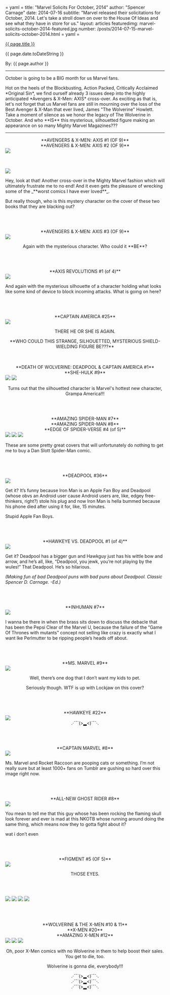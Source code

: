 = yaml =
title: "Marvel Solicits For October, 2014"
author: "Spencer Carnage"
date: 2014-07-16
subtitle: "Marvel released their solicitations for October, 2014. Let's take a stroll down on over to the House Of Ideas and see what they have in store for us."
layout: articles
featuredimg: marvel-solicits-october-2014-featured.jpg
number: /posts/2014-07-15-marvel-solicits-october-2014.html
= yaml =

<a href="{{ page.url }}" class='postTitleLink'><p class='postTitle'>{{ page.title }}</p></a>
<p class='postPublished'>{{ page.date.toDateString }}</p>
<p class='postAuthor'>By: {{ page.author }}</p>
<hr>
<p>October is going to be a BIG month for us Marvel fans. 

<p>Hot on the heels of the Blockbusting, Action Packed, Critically Acclaimed *Original Sin*, we find ourself already 3 issues deep into the highly anticipated *Avengers & X-Men: AXIS* cross-over. As exciting as that is, let's not forget that us Marvel fans are still in mourning over the loss of the Best Avenger & X-Man that ever lived, James "The Wolverine" Howlett. Take a moment of silence as we honor the legacy of The Wolverine in October. And who **IS** this mysterious, silhouetted figure making an appearance on so many Mighty Marvel Magazines???

<hr>

<div style="text-align:center">
  **AVENGERS & X-MEN: AXIS #1 (OF 9)**<br>
  **AVENGERS & X-MEN: AXIS #2 (OF 9)**
</div>

<img src="/images/forPosts/marvel-solicits-october-2014-axis1.jpg" class="center-img">

<br><br>
<img src="/images/forPosts/marvel-solicits-october-2014-axis2.jpg" class="center-img">

<p>Hey, look at that! Another cross-over in the Mighty Marvel fashion which will ultimately frustrate me to no end! And it even gets the pleasure of wrecking some of the _**worst comics I have ever loved**_. 

<p>But really though, who is this mystery character on the cover of these two books that they are blacking out?

<br><br>

<div style="text-align:center">
**AVENGERS & X-MEN: AXIS #3 (OF 9)**
</div>

<img src="/images/forPosts/marvel-solicits-october-2014-axis3.jpg" class="center-img">

<div style="text-align:center">
<p>Again with the mysterious character. Who could it **BE**?</p>
</div>

<br><br>

<div style="text-align:center">
**AXIS REVOLUTIONS #1 (of 4)**
</div>

<img src="/images/forPosts/marvel-solicits-october-2014-axisrevolutions1.jpg" class="center-img">

<p>And again with the mysterious silhouette of a character holding what looks like some kind of device to block incoming attacks. What is going on here?</p>

<br><br>

<div style="text-align:center">
**CAPTAIN AMERICA #25**
</div>

<img src="/images/forPosts/marvel-solicits-october-2014-captainamerica25.jpg" class="center-img">

<div style="text-align:center">
  <p>THERE HE OR SHE IS AGAIN.  </p>

  <p>**WHO COULD THIS STRANGE, SILHOUETTED, MYSTERIOUS SHIELD-WIELDING FIGURE BE???** </p>
</div>
<br><br>

<div style="text-align:center">
  **DEATH OF WOLVERINE: DEADPOOL & CAPTAIN AMERICA #1**<br>
  **SHE-HULK #9**
</div>

<img src="/images/forPosts/marvel-solicits-october-2014-deadpoolcap1.jpg" class="center-img">

<img src="/images/forPosts/marvel-solicits-october-2014-shehulk9.jpg" class="center-img">

<div style="text-align:center">
  <p>Turns out that the silhouetted character is Marvel's hottest new character, Grampa America!!! </p>
</div>

<br><br>

<div style="text-align:center">
  **AMAZING SPIDER-MAN #7**<br>
  **AMAZING SPIDER-MAN #8**<br>
  **EDGE OF SPIDER-VERSE #4 (of 5)**
</div>

<img src="/images/forPosts/marvel-solicits-october-2014-amazingspiderman7.jpg" class="center-img">

<img src="/images/forPosts/marvel-solicits-october-2014-amazingspiderman8.jpg" class="center-img">

<img src="/images/forPosts/marvel-solicits-october-2014-edgeofspiderverse1.jpg" class="center-img">

These are some pretty great covers that will unfortunately do nothing to get me to buy a Dan Slott Spider-Man comic.

<br><br>

<div style="text-align:center">
**DEADPOOL #36**
</div>

<img src="/images/forPosts/marvel-solicits-october-2014-deadpool36.jpg" class="center-img">

Get it? It’s funny because Iron Man is an Apple Fan Boy and Deadpool (whose obvs an Android user cause Android users are, like, edgey free-thinkers, right?) stole his plug and now Iron Man is hella bummed because his phone died after using it for, like, 15 minutes.

Stupid Apple Fan Boys.

<br><br>

<div style="text-align:center">
**HAWKEYE VS. DEADPOOL #1 (of 4)**
</div>

<img src="/images/forPosts/marvel-solicits-october-2014-deadpoolvshawkeye1.jpg" class="center-img">

Get it? Deadpool has a bigger gun and Hawkguy just has his wittle bow and arrow, and he’s all, like, “Deadpool, you jewk, you’re not playing by the wules!” That Deadpool. He’s so hilarious.

*(Making fun of bad Deadpool puns with bad puns about Deadpool. Classic Spencer D. Carnage. -Ed.)*

<br><br>

<div style="text-align:center">
**INHUMAN #7**
</div>

<img src="/images/forPosts/marvel-solicits-october-2014-inhuman7.jpg" class="center-img">

I wanna be there in when the brass sits down to discuss the debacle that has been the Pepsi Clear of the Marvel U, because the failure of the “Game Of Thrones with mutants” concept not selling like crazy is exactly what I want Ike Perlmutter to be ripping people’s heads off about. 

<br><br>

<div style="text-align:center">
**MS. MARVEL #9**
</div>

<img src="/images/forPosts/marvel-solicits-october-2014-msmarvel9.jpg" class="center-img">

<div style="text-align:center">
<p>Well, there’s one dog that I don’t want my kids to pet. </p>

<p>Seriously though. WTF is up with Lockjaw on this cover?</p>
</div>

<br><br>

<div style="text-align:center">
**HAWKEYE #22**
</div>

<img src="/images/forPosts/marvel-solicits-october-2014-hawkeye22.jpg" class="center-img">

<div style="text-align:center">
.·´¯`(>▂<)´¯`·.
</div>

<br><br>

<div style="text-align:center">
**CAPTAIN MARVEL #8**
</div>

<img src="/images/forPosts/marvel-solicits-october-2014-captainmarvel8.jpg" class="center-img">

Ms. Marvel and Rocket Raccoon are pooping cats or something. I’m not really sure but at least 1000+ fans on Tumblr are gushing so hard over this image right now.

<br><br>

<div style="text-align:center">
**ALL-NEW GHOST RIDER #8**
</div>

<img src="/images/forPosts/marvel-solicits-october-2014-ghostrider8.jpg" class="center-img">

You mean to tell me that this guy whose has been rocking the flaming skull look forever and ever is mad at this NKOTB whose running around doing the same thing, which means now they to gotta fight about it?

wat i don’t even

<br><br>

<div style="text-align:center">
**FIGMENT #5 (OF 5)**
</div>

<img src="/images/forPosts/marvel-solicits-october-2014-figment5.jpg" class="center-img">

<p style="text-align: center;">THOSE EYES.</p>

<br><br>

<img src="/images/forPosts/marvel-solicits-october-2014-figment5-1.jpg" class="center-img">

<img src="/images/forPosts/marvel-solicits-october-2014-figment5-3.jpg" class="center-img">

<img src="/images/forPosts/marvel-solicits-october-2014-figment5-5.jpg" class="center-img">

<img src="/images/forPosts/marvel-solicits-october-2014-figment5-7.jpg" class="center-img">

<br><br>

<div style="text-align:center">
**WOLVERINE & THE X-MEN #10 & 11**<br>
**X-MEN #20**<br>
**AMAZING X-MEN #12**<br>
</div>

<img src="/images/forPosts/marvel-solicits-october-2014-wolverineandthexmen10.jpg" class="center-img">


<img src="/images/forPosts/marvel-solicits-october-2014-xmen20.jpg" class="center-img">


<img src="/images/forPosts/marvel-solicits-october-2014-amazingxmen12.jpg" class="center-img">

<p style="text-align:center;">
Oh, poor X-Men comics with no Wolverine in them to help boost their sales. You get to die, too.</p>
</p>

<p style="text-align:center;">
Wolverine is gonna die, everybody!!! 
</p>

<p style="text-align:center;">
.·´¯`(>▂<)´¯`·.<br>
.·´¯`(>▂<)´¯`·.<br>
.·´¯`(>▂<)´¯`·.
</p>
